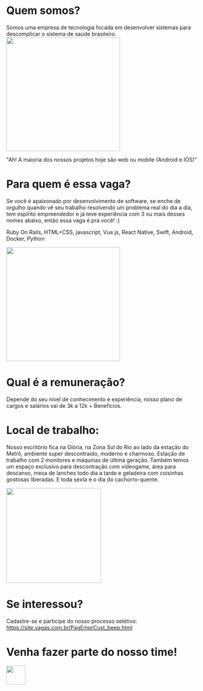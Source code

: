 # Quem somos?

Somos uma empresa de tecnologia focada em desenvolver sistemas para descomplicar o sistema de saúde brasileiro.
<img height="300" src="https://s3.amazonaws.com/beep-assets/office1.jpg" >

"Ah! A maioria dos nossos projetos hoje são web ou mobile (Android e IOS)"



# Para quem é essa vaga?

Se você é apaixonado por desenvolvimento de software, se enche de orgulho quando vê seu trabalho resolvendo um problema real do dia a dia, tem espírito empreendedor e já teve experiência com 3 ou mais desses nomes abaixo, então essa vaga é pra você! :)

Ruby On Rails, HTML+CSS, javascript, Vue.js, React Native, Swift, Android, Docker, Python

<img height="300" src="https://s3.amazonaws.com/beep-assets/office0.jpg" >

# Qual é a remuneração?

Depende do seu nível de conhecimento e experiência, nosso plano de cargos e salários vai de 3k a 12k  + Benefícios.

# Local de trabalho:
Nosso escritório fica na Glória, na Zona Sul do Rio ao lado da estação do Metrô, ambiente super descontraído, moderno e charmoso. Estação de trabalho com 2 monitores e máquinas de última geração. Também temos um espaço exclusivo para descontração com videogame, área para descanso, mesa de lanches todo dia a tarde e geladeira com coisinhas gostosas liberadas. E toda sexta é o dia do cachorro-quente. 

<img height="250" src="https://s3.amazonaws.com/beep-assets/comfort_zone.jpg" >

# Se interessou?

Cadastre-se e participe do nosso processo seletivo: https://site.vagas.com.br/PagEmprCust_beep.html

# Venha fazer parte do nosso time! 

<a href="http://beepsaude.com.br" target="_blank"> <img height="50" src="https://s3-sa-east-1.amazonaws.com/site-elo/files/beep.png" ></a>  


